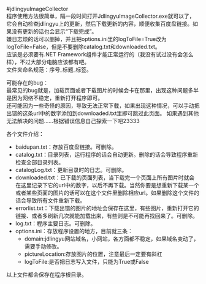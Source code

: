 #jdlingyuImageCollector  
程序使用方法很简单，隔一段时间打开JdlingyuImageCollector.exe就可以了，它会自动检查jdlingyu上的更新，然后下载更新的内容，顺便收集百度盘链接。如果没有更新的话也会显示“下载完成”。  
嫌日志烦的话可以删掉，并且把options.ini里的logToFile=True改为logToFile=False，但是不要删除catalog.txt和downloaded.txt。  
应该是必须要有.NET Framework组件才能正常运行的（我没有试过没有会怎么样），不过大部分电脑应该都有吧。  
文件夹命名规范：序号_标题_标签。  

可能存在的bug：  
最常见的bug就是，加载页面或者下载图片的时候会卡在那里，出现这种问题多半是因为网络不稳定，重新打开程序即可。  
还可能因为一些奇怪的原因，导致无法正常下载，如果出现这种情况，可以手动把出错的这条url中的数字添加到downloaded.txt里即可跳过此页面。
如果遇到其他无法解决的问题……根据错误信息自己探索一下吧23333 

各个文件介绍：  
* baidupan.txt：存放百度盘链接。可删除。  
* catalog.txt：目录列表，运行程序的话会自动更新。删除的话会导致程序重新检查全部目录列表。  
* catalogLog.txt：更新目录时的日志。可删除。  
* downloaded.txt：已下载的页面列表，当下载完一个页面上所有图片时就会在这里记录下它的url中的数字，以后不再下载。当然你要是想重新下载某一个或者某些页面的图片的话可以在这个文件里删除相应url。如果删除这个文件的话会导致所有文件重新下载。 
* errorlist.txt：下载出错的图片的地址会保存在这里，有些图片，重新打开它的链接、或者多刷新几次就能加载出来，有些则是不可能再找回来了。可删除。  
* log.txt：程序主要日志。可删除。  
* options.ini：存放程序设置的地方，目前就三条：
	* domain:jdlingyu网站域名，小网站，各方面都不稳定，如果域名变动了，需要手动修改。
	* pictureLocation:存放图片的位置，注意最后一定要有斜杠
	* logToFile:是否把日志写入文件，只能为True或False

以上文件都会保存在程序根目录。
